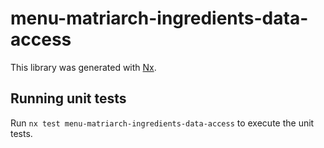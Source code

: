 # menu-matriarch-ingredients-data-access

This library was generated with [Nx](https://nx.dev).

## Running unit tests

Run `nx test menu-matriarch-ingredients-data-access` to execute the unit tests.
